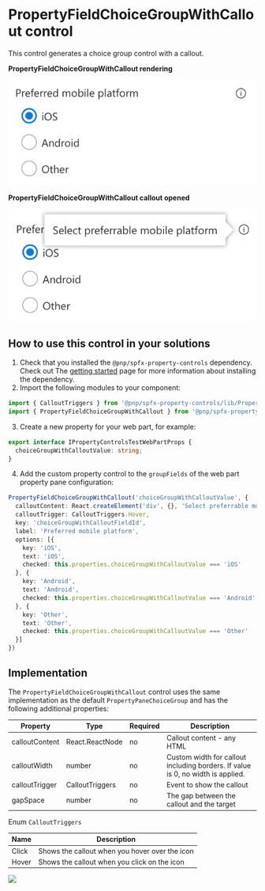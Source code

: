 # PropertyFieldChoiceGroupWithCallout control

This control generates a choice group control with a callout.

**PropertyFieldChoiceGroupWithCallout rendering**

![Choice Group field with callout](../assets/choicegroupfieldwithcallout.png)


**PropertyFieldChoiceGroupWithCallout callout opened**

![Choice field with callout opened](../assets/choicegroupfieldwithcallout-open.png)

## How to use this control in your solutions

1. Check that you installed the `@pnp/spfx-property-controls` dependency. Check out The [getting started](../#getting-started) page for more information about installing the dependency.
2. Import the following modules to your component:

```TypeScript
import { CalloutTriggers } from '@pnp/spfx-property-controls/lib/PropertyFieldHeader';
import { PropertyFieldChoiceGroupWithCallout } from '@pnp/spfx-property-controls/lib/PropertyFieldChoiceGroupWithCallout';
```

3. Create a new property for your web part, for example:

```TypeScript
export interface IPropertyControlsTestWebPartProps {
  choiceGroupWithCalloutValue: string;
}
```

4. Add the custom property control to the `groupFields` of the web part property pane configuration:

```TypeScript
PropertyFieldChoiceGroupWithCallout('choiceGroupWithCalloutValue', {
  calloutContent: React.createElement('div', {}, 'Select preferrable mobile platform'),
  calloutTrigger: CalloutTriggers.Hover,
  key: 'choiceGroupWithCalloutFieldId',
  label: 'Preferred mobile platform',
  options: [{
    key: 'iOS',
    text: 'iOS',
    checked: this.properties.choiceGroupWithCalloutValue === 'iOS'
  }, {
    key: 'Android',
    text: 'Android',
    checked: this.properties.choiceGroupWithCalloutValue === 'Android'
  }, {
    key: 'Other',
    text: 'Other',
    checked: this.properties.choiceGroupWithCalloutValue === 'Other'
  }]
})
```

## Implementation

The `PropertyFieldChoiceGroupWithCallout` control uses the same implementation as the default `PropertyPaneChoiceGroup` and has the following additional properties:

| Property | Type | Required | Description |
| ---- | ---- | ---- | ---- |
| calloutContent | React.ReactNode | no | Callout content - any HTML |
| calloutWidth | number | no | Custom width for callout including borders. If value is 0, no width is applied. |
| calloutTrigger | CalloutTriggers | no | Event to show the callout |
| gapSpace | number | no | The gap between the callout and the target |

Enum `CalloutTriggers`

| Name | Description |
| ---- | ---- |
| Click | Shows the callout when you hover over the icon |
| Hover | Shows the callout when you click on the icon |


![](https://telemetry.sharepointpnp.com/sp-dev-fx-property-controls/wiki/PropertyFieldChoiceGroupWithCallout)